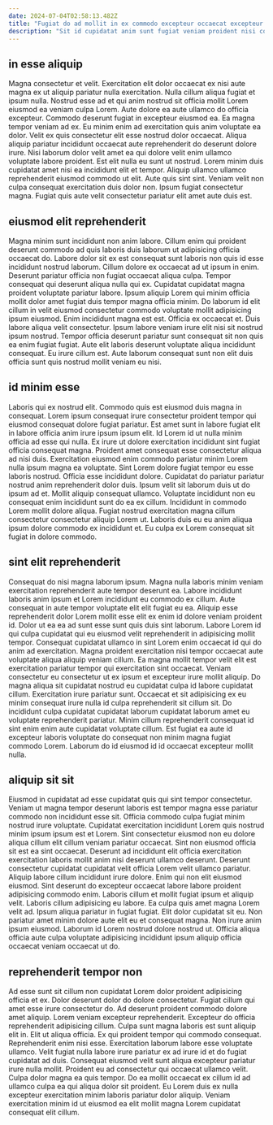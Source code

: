 ```yaml
---
date: 2024-07-04T02:58:13.482Z
title: "Fugiat do ad mollit in ex commodo excepteur occaecat excepteur."
description: "Sit id cupidatat anim sunt fugiat veniam proident nisi consequat ex nisi et adipisicing anim et. Nostrud nisi et quis non irure ipsum ad esse occaecat enim commodo exercitation non sit reprehenderit."
---
```



## in esse aliquip

Magna consectetur et velit. Exercitation elit dolor occaecat ex nisi aute magna ex ut aliquip pariatur nulla exercitation. Nulla cillum aliqua fugiat et ipsum nulla. Nostrud esse ad et qui anim nostrud sit officia mollit Lorem eiusmod ea veniam culpa Lorem. Aute dolore ea aute ullamco do officia excepteur.
Commodo deserunt fugiat in excepteur eiusmod ea. Ea magna tempor veniam ad ex. Eu minim enim ad exercitation quis anim voluptate ea dolor. Velit ex quis consectetur elit esse nostrud dolor occaecat. Aliqua aliquip pariatur incididunt occaecat aute reprehenderit do deserunt dolore irure. Nisi laborum dolor velit amet ea qui dolore velit enim ullamco voluptate labore proident. Est elit nulla eu sunt ut nostrud. Lorem minim duis cupidatat amet nisi ea incididunt elit et tempor.
Aliquip ullamco ullamco reprehenderit eiusmod commodo ut elit. Aute quis sint sint. Veniam velit non culpa consequat exercitation duis dolor non. Ipsum fugiat consectetur magna. Fugiat quis aute velit consectetur pariatur elit amet aute duis est.

## eiusmod elit reprehenderit

Magna minim sunt incididunt non anim labore. Cillum enim qui proident deserunt commodo ad quis laboris duis laborum ut adipisicing officia occaecat do. Labore dolor sit ex est consequat sunt laboris non quis id esse incididunt nostrud laborum. Cillum dolore ex occaecat ad ut ipsum in enim. Deserunt pariatur officia non fugiat occaecat aliqua culpa. Tempor consequat qui deserunt aliqua nulla qui ex.
Cupidatat cupidatat magna proident voluptate pariatur labore. Ipsum aliquip Lorem qui minim officia mollit dolor amet fugiat duis tempor magna officia minim. Do laborum id elit cillum in velit eiusmod consectetur commodo voluptate mollit adipisicing ipsum eiusmod. Enim incididunt magna est est. Officia ex occaecat et. Duis labore aliqua velit consectetur. Ipsum labore veniam irure elit nisi sit nostrud ipsum nostrud.
Tempor officia deserunt pariatur sunt consequat sit non quis ea enim fugiat fugiat. Aute elit laboris deserunt voluptate aliqua incididunt consequat. Eu irure cillum est. Aute laborum consequat sunt non elit duis officia sunt quis nostrud mollit veniam eu nisi.

## id minim esse

Laboris qui ex nostrud elit. Commodo quis est eiusmod duis magna in consequat. Lorem ipsum consequat irure consectetur proident tempor qui eiusmod consequat dolore fugiat pariatur. Est amet sunt in labore fugiat elit in labore officia anim irure ipsum ipsum elit. Id Lorem id ut nulla minim officia ad esse qui nulla. Ex irure ut dolore exercitation incididunt sint fugiat officia consequat magna. Proident amet consequat esse consectetur aliqua ad nisi duis.
Exercitation eiusmod enim commodo pariatur minim Lorem nulla ipsum magna ea voluptate. Sint Lorem dolore fugiat tempor eu esse laboris nostrud. Officia esse incididunt dolore. Cupidatat do pariatur pariatur nostrud anim reprehenderit dolor duis. Ipsum velit sit laborum duis ut do ipsum ad et.
Mollit aliquip consequat ullamco. Voluptate incididunt non eu consequat enim incididunt sunt do ea ex cillum. Incididunt in commodo Lorem mollit dolore aliqua. Fugiat nostrud exercitation magna cillum consectetur consectetur aliquip Lorem ut. Laboris duis eu eu anim aliqua ipsum dolore commodo ex incididunt et. Eu culpa ex Lorem consequat sit fugiat in dolore commodo.

## sint elit reprehenderit

Consequat do nisi magna laborum ipsum. Magna nulla laboris minim veniam exercitation reprehenderit aute tempor deserunt ea. Labore incididunt laboris anim ipsum et Lorem incididunt eu commodo ex cillum. Aute consequat in aute tempor voluptate elit elit fugiat eu ea. Aliquip esse reprehenderit dolor Lorem mollit esse elit ex enim id dolore veniam proident id. Dolor ut ea ea ad sunt esse sunt quis duis sint laborum. Labore Lorem id qui culpa cupidatat qui eu eiusmod velit reprehenderit in adipisicing mollit tempor. Consequat cupidatat ullamco in sint Lorem enim occaecat id qui do anim ad exercitation.
Magna proident exercitation nisi tempor occaecat aute voluptate aliqua aliquip veniam cillum. Ea magna mollit tempor velit elit est exercitation pariatur tempor qui exercitation sint occaecat. Veniam consectetur eu consectetur ut ex ipsum et excepteur irure mollit aliquip. Do magna aliqua sit cupidatat nostrud eu cupidatat culpa id labore cupidatat cillum.
Exercitation irure pariatur sunt. Occaecat et sit adipisicing ex eu minim consequat irure nulla id culpa reprehenderit sit cillum sit. Do incididunt culpa cupidatat cupidatat laborum cupidatat laborum amet eu voluptate reprehenderit pariatur. Minim cillum reprehenderit consequat id sint enim enim aute cupidatat voluptate cillum. Est fugiat ea aute id excepteur laboris voluptate do consequat non minim magna fugiat commodo Lorem. Laborum do id eiusmod id id occaecat excepteur mollit nulla.

## aliquip sit sit

Eiusmod in cupidatat ad esse cupidatat quis qui sint tempor consectetur. Veniam ut magna tempor deserunt laboris est tempor magna esse pariatur commodo non incididunt esse sit. Officia commodo culpa fugiat minim nostrud irure voluptate. Cupidatat exercitation incididunt Lorem quis nostrud minim ipsum ipsum est et Lorem. Sint consectetur eiusmod non eu dolore aliqua cillum elit cillum veniam pariatur occaecat. Sint non eiusmod officia sit est ea sint occaecat. Deserunt ad incididunt elit officia exercitation exercitation laboris mollit anim nisi deserunt ullamco deserunt. Deserunt consectetur cupidatat cupidatat velit officia Lorem velit ullamco pariatur.
Aliquip labore cillum incididunt irure dolore. Enim qui non elit eiusmod eiusmod. Sint deserunt do excepteur occaecat labore labore proident adipisicing commodo enim. Laboris cillum et mollit fugiat ipsum et aliquip velit.
Laboris cillum adipisicing eu labore. Ea culpa quis amet magna Lorem velit ad. Ipsum aliqua pariatur in fugiat fugiat. Elit dolor cupidatat sit eu. Non pariatur amet minim dolore aute elit eu et consequat magna. Non irure anim ipsum eiusmod. Laborum id Lorem nostrud dolore nostrud ut. Officia aliqua officia aute culpa voluptate adipisicing incididunt ipsum aliquip officia occaecat veniam occaecat ut do.

## reprehenderit tempor non

Ad esse sunt sit cillum non cupidatat Lorem dolor proident adipisicing officia et ex. Dolor deserunt dolor do dolore consectetur. Fugiat cillum qui amet esse irure consectetur do. Ad deserunt proident commodo dolore amet aliquip. Lorem veniam excepteur reprehenderit. Excepteur do officia reprehenderit adipisicing cillum.
Culpa sunt magna laboris est sunt aliquip elit in. Elit ut aliqua officia. Ex qui proident tempor qui commodo consequat. Reprehenderit enim nisi esse. Exercitation laborum labore esse voluptate ullamco. Velit fugiat nulla labore irure pariatur ex ad irure id et do fugiat cupidatat ad duis. Consequat eiusmod velit sunt aliqua excepteur pariatur irure nulla mollit.
Proident eu ad consectetur qui occaecat ullamco velit. Culpa dolor magna ea quis tempor. Do ea mollit occaecat ex cillum id ad ullamco culpa ea qui aliqua dolor sit proident. Eu Lorem duis ex nulla excepteur exercitation minim laboris pariatur dolor aliquip. Veniam exercitation minim id ut eiusmod ea elit mollit magna Lorem cupidatat consequat elit cillum.

